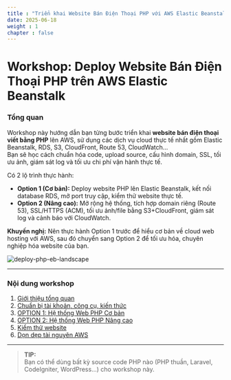 ```yaml
---
title : "Triển khai Website Bán Điện Thoại PHP với AWS Elastic Beanstalk"
date: 2025-06-18
weight : 1 
chapter : false
---
```


# Workshop: Deploy Website Bán Điện Thoại PHP trên AWS Elastic Beanstalk

### Tổng quan

Workshop này hướng dẫn bạn từng bước triển khai **website bán điện thoại viết bằng PHP** lên AWS, sử dụng các dịch vụ cloud thực tế nhất gồm Elastic Beanstalk, RDS, S3, CloudFront, Route 53, CloudWatch...  
Bạn sẽ học cách chuẩn hóa code, upload source, cấu hình domain, SSL, tối ưu ảnh, giám sát log và tối ưu chi phí vận hành thực tế.

Có 2 lộ trình thực hành:

- **Option 1 (Cơ bản):** Deploy website PHP lên Elastic Beanstalk, kết nối database RDS, mở port truy cập, kiểm thử website thực tế.
- **Option 2 (Nâng cao):** Mở rộng hệ thống, tích hợp domain riêng (Route 53), SSL/HTTPS (ACM), tối ưu ảnh/file bằng S3+CloudFront, giám sát log và cảnh báo với CloudWatch.

**Khuyến nghị:** Nên thực hành Option 1 trước để hiểu cơ bản về cloud web hosting với AWS, sau đó chuyển sang Option 2 để tối ưu hóa, chuyên nghiệp hóa website của bạn.

![deploy-php-eb-landscape](/images/sơdo.png) 

---

### Nội dung workshop

 1. [Giới thiệu tổng quan](1-introduce/)
 2. [Chuẩn bị tài khoản, công cụ, kiến thức](2-prerequiste/)
 3. [OPTION 1: Hệ thống Web PHP Cơ bản](3-Option_1/)
 4. [OPTION 2: Hệ thống Web PHP Nâng cao](4.Option_2/)
 5. [Kiểm thử website](5-Test-System/)
 6. [Dọn dẹp tài nguyên AWS](6-cleanup/)

---

> **TIP:**  
> Bạn có thể dùng bất kỳ source code PHP nào (PHP thuần, Laravel, CodeIgniter, WordPress...) cho workshop này.
